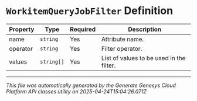 # `WorkitemQueryJobFilter` Definition

| Property | Type | Required | Description |
|----------|------|----------|-------------|
| name | `string` | Yes | Attribute name. |
| operator | `string` | Yes | Filter operator. |
| values | `string[]` | Yes | List of values to be used in the filter. |

---

*This file was automatically generated by the Generate Genesys Cloud Platform API classes utility on 2025-04-24T15:04:26.071Z*